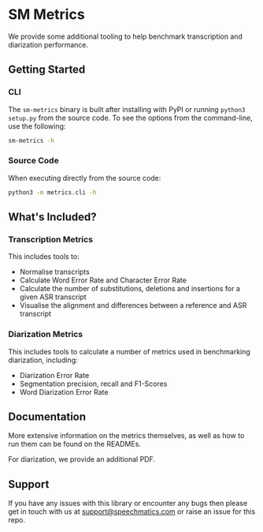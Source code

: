 # SM Metrics

We provide some additional tooling to help benchmark transcription and diarization performance.

## Getting Started

### CLI

The `sm-metrics` binary is built after installing with PyPI or running `python3 setup.py` from the source code. To see the options from the command-line, use the following:
``` bash
sm-metrics -h
```

### Source Code

When executing directly from the source code:
```bash
python3 -m metrics.cli -h
```

## What's Included?

### Transcription Metrics

This includes tools to:
- Normalise transcripts
- Calculate Word Error Rate and Character Error Rate
- Calculate the number of substitutions, deletions and insertions for a given ASR transcript
- Visualise the alignment and differences between a reference and ASR transcript

### Diarization Metrics

This includes tools to calculate a number of metrics used in benchmarking diarization, including:

- Diarization Error Rate
- Segmentation precision, recall and F1-Scores
- Word Diarization Error Rate

## Documentation

More extensive information on the metrics themselves, as well as how to run them can be found on the READMEs.

For diarization, we provide an additional PDF.

## Support

If you have any issues with this library or encounter any bugs then please get in touch with us at support@speechmatics.com or raise an issue for this repo.

